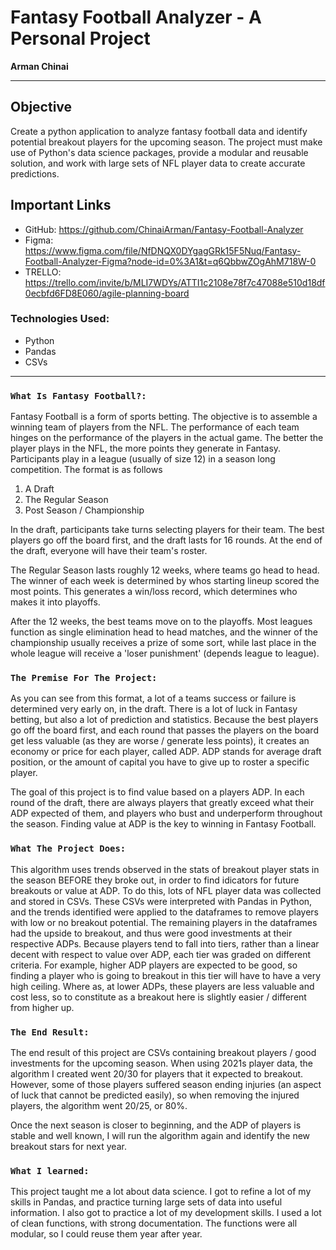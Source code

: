 # Fantasy Football Analyzer - A Personal Project

<b>Arman Chinai</b>

---

## Objective

Create a python application to analyze fantasy football data and identify potential breakout players for the upcoming season. The project must make use of Python's data science packages, provide a modular and reusable solution, and work with large sets of NFL player data to create accurate predictions.

## Important Links

* GitHub: https://github.com/ChinaiArman/Fantasy-Football-Analyzer
* Figma: https://www.figma.com/file/NfDNQX0DYgagGRk15F5Nuq/Fantasy-Football-Analyzer-Figma?node-id=0%3A1&t=q6QbbwZOgAhM718W-0
* TRELLO: https://trello.com/invite/b/MLI7WDYs/ATTI1c2108e78f7c47088e510d18df0ecbfd6FD8E060/agile-planning-board

### Technologies Used:

* Python
* Pandas
* CSVs

---

### `What Is Fantasy Football?:`

Fantasy Football is a form of sports betting. The objective is to assemble a winning team of players from the NFL. The performance of each team hinges on the performance of the players in the actual game. The better the player plays in the NFL, the more points they generate in Fantasy. Participants play in a league (usually of size 12) in a season long competition. The format is as follows

1) A Draft
2) The Regular Season
3) Post Season / Championship

In the draft, participants take turns selecting players for their team. The best players go off the board first, and the draft lasts for 16 rounds. At the end of the draft, everyone will have their team's roster. 

The Regular Season lasts roughly 12 weeks, where teams go head to head. The winner of each week is determined by whos starting lineup scored the most points. This generates a win/loss record, which determines who makes it into playoffs. 

After the 12 weeks, the best teams move on to the playoffs. Most leagues function as single elimination head to head matches, and the winner of the championship usually receives a prize of some sort, while last place in the whole league will receive a 'loser punishment' (depends league to league).

### `The Premise For The Project:`

As you can see from this format, a lot of a teams success or failure is determined very early on, in the draft. There is a lot of luck in Fantasy betting, but also a  lot of prediction and statistics. Because the best players go off the board first, and each round that passes the players on the board get less valuable (as they are worse / generate less points), it creates an economy or price for each player, called ADP. ADP stands for average draft position, or the amount of capital you have to give up to roster a specific player. 

The goal of this project is to find value based on a players ADP. In each round of the draft, there are always players that greatly exceed what their ADP expected of them, and players who bust and underperform throughout the season. Finding value at ADP is the key to winning in Fantasy Football.

### `What The Project Does:`

This algorithm uses trends observed in the stats of breakout player stats in the season BEFORE they broke out, in order to find idicators for future breakouts or value at ADP. To do this, lots of NFL player data was collected and stored in CSVs. These CSVs were interpreted with Pandas in Python, and the trends identified were applied to the dataframes to remove players with low or no breakout potential. The remaining players in the dataframes had the upside to breakout, and thus were good investments at their respective ADPs. Because players tend to fall into tiers, rather than a linear decent with respect to value over ADP, each tier was graded on different criteria. For example, higher ADP players are expected to be good, so finding a player who is going to breakout in this tier will have to have a very high ceiling. Where as, at lower ADPs, these players are less valuable and cost less, so to constitute as a breakout here is slightly easier / different from higher up.

### `The End Result:`

The end result of this project are CSVs containing breakout players / good investments for the upcoming season. When using 2021s player data, the algorithm I created went 20/30 for players that it expected to breakout. However, some of those players suffered season ending injuries (an aspect of luck that cannot be predicted easily), so when removing the injured players, the algorithm went 20/25, or 80%. 

Once the next season is closer to beginning, and the ADP of players is stable and well known, I will run the algorithm again and identify the new breakout stars for next year.

### `What I learned:`

This project taught me a lot about data science. I got to refine a lot of my skills in Pandas, and practice turning large sets of data into useful information. I also got to practice a lot of my development skills. I used a lot of clean functions, with strong documentation. The functions were all modular, so I could reuse them year after year.
